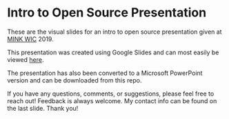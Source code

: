 # Intro to Open Source Presentation

These are the visual slides for an intro to open source presentation given at [MINK WIC](https://www.minkwic.org/) 2019.

This presentation was created using Google Slides and can most easily be viewed [here](https://docs.google.com/presentation/d/1meD-NcMTH2VvD_GxUP4CkvJ9mVnruNkEHWrL1kKldf4/edit?usp=sharing).

The presentation has also been converted to a Microsoft PowerPoint version and can be downloaded from this repo.

If you have any questions, comments, or suggestions, please feel free to reach out! Feedback is always welcome. My contact info can be found on the last slide. Thank you!
